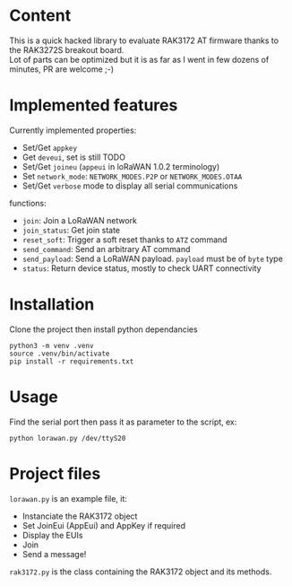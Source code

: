 # Content
This is a quick hacked library to evaluate RAK3172 AT firmware thanks to
the RAK3272S breakout board.  
Lot of parts can be optimized but it is as far as I went in few dozens of minutes, PR are welcome ;-)

# Implemented features

Currently implemented properties:

* Set/Get `appkey`
* Get `deveui`, set is still TODO
* Set/Get `joineu` (`appeui` in loRaWAN 1.0.2 terminology)
* Set `network_mode`: `NETWORK_MODES.P2P` or `NETWORK_MODES.OTAA`
* Set/Get `verbose` mode to display all serial communications

functions:

* `join`: Join a LoRaWAN network
* `join_status`: Get join state
* `reset_soft`: Trigger a soft reset thanks to `ATZ` command
* `send_command`: Send an arbitrary AT command
* `send_payload`: Send a LoRaWAN payload. `payload` must be of `byte` type
* `status`: Return device status, mostly to check UART connectivity

# Installation
Clone the project then install python dependancies

```
python3 -m venv .venv
source .venv/bin/activate
pip install -r requirements.txt
```

# Usage
Find the serial port then pass it as parameter to the script, ex:

```
python lorawan.py /dev/ttyS20
```

# Project files

`lorawan.py` is an example file, it:

* Instanciate the RAK3172 object
* Set JoinEui (AppEui) and AppKey if required
* Display the EUIs
* Join
* Send a message!

`rak3172.py` is the class containing the RAK3172 object and its methods.

